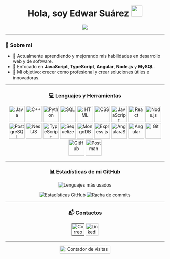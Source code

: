 <!-- =================== ENCABEZADO =================== -->
<h1 align="center">
  Hola, soy Edwar Suárez
  <img src="https://media.giphy.com/media/hvRJCLFzcasrR4ia7z/giphy.gif" width="35">
</h1>

<p align="center">
  <a href="https://github.com/DenverCoder1/readme-typing-svg">
    <img src="https://readme-typing-svg.herokuapp.com?font=Time+New+Roman&color=00F7F7&size=25&center=true&vCenter=true&width=600&height=100&lines=Estudiante+de+Ingeniería+en+Sistemas;Asistente+Técnico+de+Software+en+proceso;Siempre+aprendiendo+nuevas+cosas">
  </a>
</p>

---

<!-- =================== SOBRE MÍ =================== -->
### 🚀 Sobre mí
- 🔭 Actualmente aprendiendo y mejorando mis habilidades en desarrollo web y de software.  
- 🌱 Enfocado en **JavaScript**, **TypeScript**, **Angular**, **Node.js** y **MySQL**.  
- 🎯 Mi objetivo: crecer como profesional y crear soluciones útiles e innovadoras.  

---
<!-- =================== LENGUAJES =================== -->
<h3 align="center" style="display: flex; flex-wrap: wrap; gap: 10px; justify-content: center;">💻 Lenguajes y Herramientas</h3>
<p align="center">
  <a href="https://www.java.com" target="_blank"><img src="https://cdn.jsdelivr.net/gh/devicons/devicon/icons/java/java-original.svg" alt="Java" width="50" height="50"/></a>
  <a href="https://isocpp.org/" target="_blank"><img src="https://cdn.jsdelivr.net/gh/devicons/devicon/icons/cplusplus/cplusplus-original.svg" alt="C++" width="50" height="50"/></a>
  <a href="https://www.python.org" target="_blank"><img src="https://cdn.jsdelivr.net/gh/devicons/devicon/icons/python/python-original.svg" alt="Python" width="50" height="50"/></a>
  <a href="https://www.mysql.com/" target="_blank"><img src="https://cdn.jsdelivr.net/gh/devicons/devicon/icons/mysql/mysql-original-wordmark.svg" alt="SQL" width="50" height="50"/></a>
  <a href="https://developer.mozilla.org/en-US/docs/Web/HTML" target="_blank"><img src="https://cdn.jsdelivr.net/gh/devicons/devicon/icons/html5/html5-original.svg" alt="HTML" width="50" height="50"/></a>
  <a href="https://developer.mozilla.org/en-US/docs/Web/CSS" target="_blank"><img src="https://cdn.jsdelivr.net/gh/devicons/devicon/icons/css3/css3-original.svg" alt="CSS" width="50" height="50"/></a>
  <a href="https://developer.mozilla.org/en-US/docs/Web/JavaScript" target="_blank"><img src="https://cdn.jsdelivr.net/gh/devicons/devicon/icons/javascript/javascript-original.svg" alt="JavaScript" width="50" height="50"/></a>
  <a href="https://react.dev" target="_blank"><img src="https://cdn.jsdelivr.net/gh/devicons/devicon/icons/react/react-original.svg" alt="React" width="50" height="50"/></a>
  <a href="https://nodejs.org" target="_blank"><img src="https://cdn.jsdelivr.net/gh/devicons/devicon/icons/nodejs/nodejs-original.svg" alt="Node.js" width="50" height="50"/></a>
  <a href="https://www.postgresql.org" target="_blank"><img src="https://cdn.jsdelivr.net/gh/devicons/devicon/icons/postgresql/postgresql-original.svg" alt="PostgreSQL" width="50" height="50"/></a>
  <a href="https://nestjs.com" target="_blank"><img src="https://cdn.worldvectorlogo.com/logos/nestjs.svg" alt="NestJS" width="50" height="50"/></a>
  <a href="https://www.typescriptlang.org" target="_blank"><img src="https://cdn.jsdelivr.net/gh/devicons/devicon/icons/typescript/typescript-original.svg" alt="TypeScript" width="50" height="50"/></a>
  <a href="https://sequelize.org" target="_blank"><img src="https://cdn.jsdelivr.net/gh/devicons/devicon/icons/sequelize/sequelize-original.svg" alt="Sequelize" width="50" height="50"/></a>
  <a href="https://www.mongodb.com" target="_blank"><img src="https://cdn.jsdelivr.net/gh/devicons/devicon/icons/mongodb/mongodb-original.svg" alt="MongoDB" width="50" height="50"/></a>
  <a href="https://expressjs.com" target="_blank"><img src="https://cdn.jsdelivr.net/gh/devicons/devicon/icons/express/express-original.svg" alt="Express.js" width="50" height="50"/></a>
  <a href="https://angularjs.org" target="_blank"><img src="https://cdn.jsdelivr.net/gh/devicons/devicon/icons/angularjs/angularjs-original.svg" alt="AngularJS" width="50" height="50"/></a>
  <a href="https://angular.dev" target="_blank"><img src="https://cdn.jsdelivr.net/gh/devicons/devicon/icons/angular/angular-original.svg" alt="Angular" width="50" height="50"/></a>
  <a href="https://git-scm.com/" target="_blank"><img src="https://cdn.jsdelivr.net/gh/devicons/devicon/icons/git/git-original.svg" alt="Git" width="50" height="50"/></a>
  <a href="https://github.com/" target="_blank"><img src="https://cdn.jsdelivr.net/gh/devicons/devicon/icons/github/github-original.svg" alt="GitHub" width="50" height="50"/></a>
  <a href="https://www.postman.com/" target="_blank"><img src="https://www.vectorlogo.zone/logos/getpostman/getpostman-icon.svg" alt="Postman" width="50" height="50"/></a>
</p>

---

<!-- =================== ESTADÍSTICAS =================== -->
<h3 align="center">📊 Estadísticas de mi GitHub</h3>
<div align="center">
	
  ![Lenguajes más usados](https://github-readme-stats.vercel.app/api/top-langs/?username=EdwarSuarezQ&layout=compact&theme=radical&hide_border=true)
	
  ![Estadísticas GitHub](https://github-readme-stats.vercel.app/api?username=EdwarSuarezQ&show_icons=true&theme=radical&hide_border=true)
  ![Racha de commits](https://streak-stats.demolab.com?user=EdwarSuarezQ&theme=radical&hide_border=true)
  
</div>

---

<!-- =================== CONTACTOS =================== -->
<h3 align="center">📬 Contactos</h3>
<p align="center">
  <a href=""><img src="https://upload.wikimedia.org/wikipedia/commons/4/4e/Gmail_Icon.png" alt="Correo" width="40" height="40"/></a> 
  <a href="https://linkedin.com/in/edwar-suarez"><img src="https://cdn.jsdelivr.net/gh/devicons/devicon/icons/linkedin/linkedin-original.svg" alt="LinkedIn" width="40" height="40"/></a>
</p>

---

<!-- =================== VISITAS PERFIL =================== -->
<p align="center"> 
	<img src="https://komarev.com/ghpvc/?username=EdwarSuarezQ&label=Profile%20views&color=0047AB&style=plastic?" 
       alt="Contador de visitas" height="25px" width="160px"/> 
</p>
